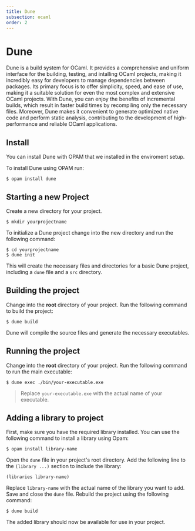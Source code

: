 ```yaml
---
title: Dune
subsection: ocaml
order: 2
---
```


# Dune

Dune is a build system for OCaml. It provides a comprehensive and uniform interface for the building, testing, and intalling OCaml projects, making it incredibly easy for developers to manage dependencies between packages. Its primary focus is to offer simplicity, speed, and ease of use, making it a suitable solution for even the most complex and extensive OCaml projects. With Dune, you can enjoy the benefits of incremental builds, which result in faster build times by recompiling only the necessary files. Moreover, Dune makes it convenient to generate optimized native code and perform static analysis, contributing to the development of high-performance and reliable OCaml applications.

## Install

You can install Dune with OPAM that we installed in the enviroment setup.

To install Dune using OPAM run:

```console
$ opam install dune
```

## Starting a new Project

Create a new directory for your project.

```console
$ mkdir yourprojectname
```

To initialize a Dune project change into the new directory and run the following command:

```console
$ cd yourprojectname
$ dune init
```

This will create the necessary files and directories for a basic Dune project, including a `dune` file and a `src` directory.

## Building the project

Change into the **root** directory of your project.
Run the following command to build the project:

```console
$ dune build
```

Dune will compile the source files and generate the necessary executables.

## Running the project

Change into the **root** directory of your project.
Run the following command to run the main executable:

```console
$ dune exec ./bin/your-executable.exe
```
> Replace `your-executable.exe` with the actual name of your executable.

## Adding a library to project

First, make sure you have the required library installed. You can use the following command to install a library using Opam:

```console
$ opam install library-name
```

Open the `dune` file in your project's root directory.
Add the following line to the `(library ...)` section to include the library:

```dune
(libraries library-name)
```

Replace `library-name` with the actual name of the library you want to add.
Save and close the `dune` file.
Rebuild the project using the following command:

```console
$ dune build
```

The added library should now be available for use in your project.
